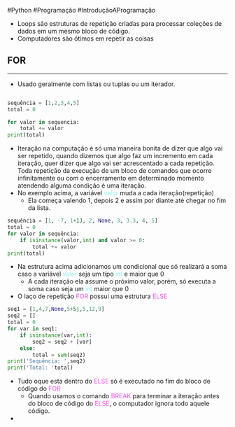 #Python #Programação #IntroduçãoAProgramação 


- Loops são estruturas de repetição criadas para processar coleções de dados em um mesmo bloco de código.
- Computadores são ótimos em repetir as coisas 

## FOR
---

- Usado geralmente com listas ou tuplas ou um iterador.

```python

sequência = [1,2,3,4,5]
total = 0

for valor in sequencia:
	total += valor
print(total)
```

- Iteração na computação é só uma maneira bonita de dizer que algo vai ser repetido, quando dizemos que algo faz um incremento em cada iteração, quer dizer que algo vai ser acrescentado a cada repetição. Toda repetição da execução de um bloco de comandos que ocorre infinitamente ou com o encerramento em determinado momento atendendo alguma condição é uma iteração.
- No exemplo acima, a variável <span style="color:#8ef3f5">valor</span> muda a cada iteração(repetição)
	- Ela começa valendo 1, depois 2 e assim por diante até chegar no fim da lista.
```python 
sequência = [1, -7, 1+1J, 2, None, 3, 3.3, 4, 5] 
total = 0 
for valor in sequência: 
	if isinstance(valor,int) and valor >= 0: 
		total += valor 
print(total)
```
- Na estrutura acima adicionamos um condicional que só realizará a soma caso a variável <span style="color:#8ef3f5">valor</span> seja um tipo <span style="color:#8ef3f5">int</span> e maior que 0
	- A cada iteração ela assume o próximo valor, porém, só executa a soma caso seja um <span style="color:#8ef3f5">int</span> maior que 0
- O laço de repetição <span style="color:#f04ff3">FOR</span> possui uma estrutura <span style="color:#f04ff3">ELSE</span> 
```python
seq1 = [1,4,7,None,5+5j,5,12,9]
seq2 = []
total = 0
for var in seq1:
	if isinstance(var,int):
		seq2 = seq2 + [var]
	else:
		total = sum(seq2)
print('Sequência: ',seq2)
print('Total: 'total)
```
- Tudo oque esta dentro do <span style="color:#f04ff3">ELSE</span> só é executado no fim do bloco de código do <span style="color:#f04ff3">FOR</span> 
	- Quando usamos o comando <span style="color:#f04ff3">BREAK</span> para terminar a iteração antes do bloco de código do <span style="color:#f04ff3">ELSE</span>, o computador ignora todo aquele código.
- 